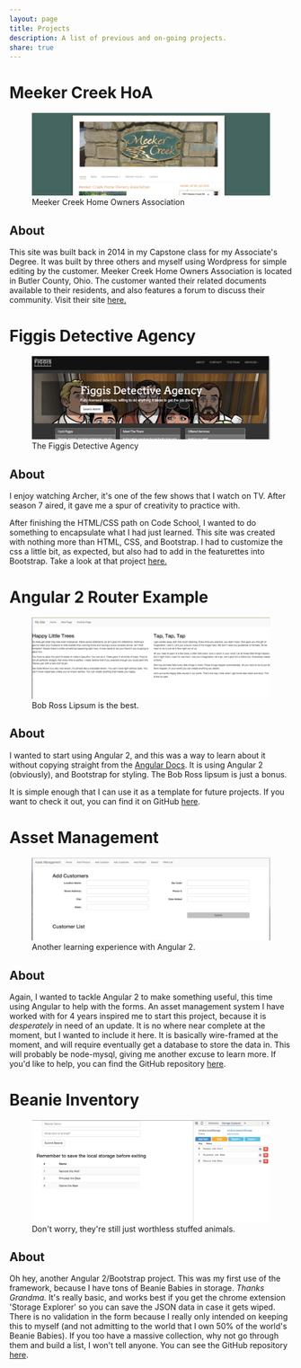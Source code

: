 ```yaml
---
layout: page
title: Projects
description: A list of previous and on-going projects.
share: true
---
```


# Meeker Creek HoA

<figure class="full">
    <img src="/assets/img/mcreek.png" alt="MCreek HOA">
    <figcaption>Meeker Creek Home Owners Association</figcaption>
</figure>

## About

This site was built back in 2014 in my Capstone class for my Associate's Degree.  It was built by three others and myself using Wordpress for simple editing by the customer.
Meeker Creek Home Owners Association is located in Butler County, Ohio.  The customer wanted their related documents available to their residents, and also features a forum 
to discuss their community.  Visit their site [here.](http://www.mcreekhoa.net)

# Figgis Detective Agency

<figure class="full">
    <img src="/assets/img/figgis.png" alt="Figgis Agency">
    <figcaption>The Figgis Detective Agency</figcaption>
</figure>

## About

I enjoy watching Archer, it's one of the few shows that I watch on TV.  After season 7 aired, it gave me a spur of creativity to practice with.

After finishing the HTML/CSS path on Code School, I wanted to do something to encapsulate what I had just learned.  This site was created with nothing more than HTML, CSS, and Bootstrap.  I had to customize the css a little bit, as expected, but also had to add in the featurettes into Bootstrap.  Take a look at that project [here.](https://github.com/jrelwell/Figgis)

# Angular 2 Router Example

<figure class="full">
    <img src="/assets/img/routerExample.png" alt="Router Example">
    <figcaption>Bob Ross Lipsum is the best.</figcaption>
</figure>

## About

I wanted to start using Angular 2, and this was a way to learn about it without copying straight from the [Angular Docs](http://www.angular.io).
It is using Angular 2 (obviously), and Bootstrap for styling.  The Bob Ross lipsum is just a bonus.

It is simple enough that I can use it as a template for future projects.  If you want to check it out, you can find it on GitHub [here](https://github.com/jrelwell/Angular2-Router).

# Asset Management

<figure class="full">
    <img src="/assets/img/asset.png" alt="Asset Management System">
    <figcaption>Another learning experience with Angular 2.</figcaption>
</figure>

## About

Again, I wanted to tackle Angular 2 to make something useful, this time using Angular to help with the forms.  An asset management system I have worked with for 4 years inspired me to
start this project, because it is *desperately* in need of an update.  It is no where near complete at the moment, but I wanted to include it
here.  It is basically wire-framed at the moment, and will require eventually get a database to store the data in.  This will probably be
node-mysql, giving me another excuse to learn more.  If you'd like to help, you can find the GitHub repository [here](https://github.com/jrelwell/Asset).

# Beanie Inventory

<figure class="full">
    <img src="/assets/img/beanie.png" alt="Beanie Baby Inventory">
    <figcaption>Don't worry, they're still just worthless stuffed animals.</figcaption>
</figure>

## About

Oh hey, another Angular 2/Bootstrap project.  This was my first use of the framework, because I have tons of Beanie Babies in storage. *Thanks Grandma.*
It's really basic, and works best if you get the chrome extension 'Storage Explorer' so you can save the JSON data in case it gets wiped.  There is no validation
in the form because I really only intended on keeping this to myself (and not admitting to the world that I own 50% of the world's Beanie Babies).  If you too
have a massive collection, why not go through them and build a list, I won't tell anyone.  You can see the GitHub repository [here](https://github.com/jrelwell/beanie).
